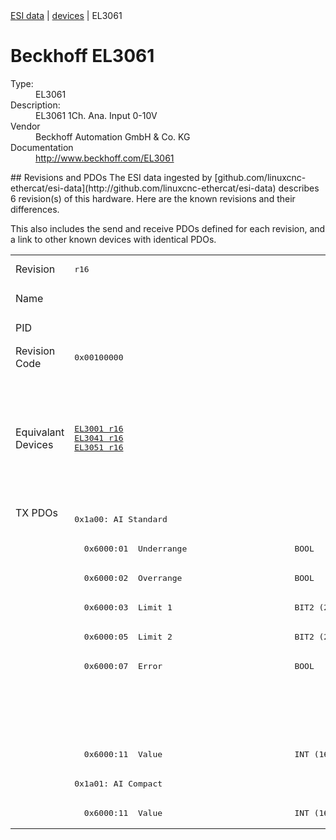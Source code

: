 <div class="nav"><a href="/esi-data">ESI data</a> | <a href="/esi-data/devices">devices</a> | EL3061</div>

#  Beckhoff EL3061

<dl>
  <dt>Type:</dt><dd>EL3061</dd>
  <dt>Description:</dt><dd>EL3061 1Ch. Ana. Input 0-10V</dd>
  <dt>Vendor</dt><dd>Beckhoff Automation GmbH & Co. KG</dd>
  <dt>Documentation</dt><dd><a href="http://www.beckhoff.com/EL3061">http://www.beckhoff.com/EL3061</a></dd>
</dl>
## Revisions and PDOs
The ESI data ingested by [github.com/linuxcnc-ethercat/esi-data](http://github.com/linuxcnc-ethercat/esi-data) describes 6 revision(s) of this hardware.  Here are the known revisions and their differences.

This also includes the send and receive PDOs defined for each revision, and a link to other known devices with identical PDOs.

<table>
<tr >
<td class="first">Revision</td>
<td ><pre>r16</pre></td>
<td ><pre>r17</pre></td>
<td ><pre>r18</pre></td>
<td ><pre>r19</pre></td>
<td ><pre>r20</pre></td>
<td ><pre>r21</pre></td>
</tr>
<tr >
<td class="first">Name</td>
<td  colspan=6 align="center"><pre>EL3061 1Ch. Ana. Input 0-10V</pre></td>
</tr>
<tr >
<td class="first">PID</td>
<td  colspan=6 align="center"><pre>0x0bf53052</pre></td>
</tr>
<tr >
<td class="first">Revision Code</td>
<td ><pre>0x00100000</pre></td>
<td ><pre>0x00110000</pre></td>
<td ><pre>0x00120000</pre></td>
<td ><pre>0x00130000</pre></td>
<td ><pre>0x00140000</pre></td>
<td ><pre>0x00150000</pre></td>
</tr>
<tr >
<td class="first">Equivalant Devices</td>
<td ><pre><a href="EL3001">EL3001 r16</a><br/><a href="EL3041">EL3041 r16</a><br/><a href="EL3051">EL3051 r16</a></pre></td>
<td  colspan=2 align="center"><pre><a href="EL3001">EL3001 r17</a><br/><a href="EL3001">EL3001 r18</a><br/><a href="EL3001">EL3001 r19</a><br/><a href="EL3011">EL3011 r16</a><br/><a href="EL3011">EL3011 r17</a><br/><a href="EL3021">EL3021 r16</a><br/><a href="EL3021">EL3021 r17</a><br/><a href="EL3041">EL3041 r17</a><br/><a href="EL3041">EL3041 r18</a><br/><a href="EL3051">EL3051 r17</a><br/><a href="EL3051">EL3051 r18</a></pre></td>
<td  colspan=2 align="center"><pre><a href="EL3001">EL3001 r20</a><br/><a href="EL3001">EL3001 r21</a><br/><a href="EL3011">EL3011 r18</a><br/><a href="EL3011">EL3011 r19</a><br/><a href="EL3011">EL3011 r20</a><br/><a href="EL3021">EL3021 r18</a><br/><a href="EL3021">EL3021 r19</a><br/><a href="EL3021">EL3021 r20</a><br/><a href="EL3041">EL3041 r19</a><br/><a href="EL3041">EL3041 r20</a><br/><a href="EL3051">EL3051 r19</a><br/><a href="EL3051">EL3051 r20</a></pre></td>
<td ><pre><a href="EL3001">EL3001 r22</a><br/><a href="EL3041">EL3041 r21</a><br/><a href="EL3051">EL3051 r21</a></pre></td>
</tr>
<tr class="txpdo pdosection">
<td class="first" rowspan=11 valign=top>TX PDOs</td>
<td colspan=3 align="left"><pre>0x1a00: AI Standard </pre></td>
<td colspan=3 align="left"><pre>0x1a00: AI Standard</pre></td>
<td></td>
</tr>
<tr class="txpdo">
<td ><pre>  0x6000:01  Underrange                      BOOL</pre></td>
<td  colspan=5 align="left"><pre>  0x6000:01  Status__Underrange              BOOL</pre></td>
</tr>
<tr class="txpdo">
<td ><pre>  0x6000:02  Overrange                       BOOL</pre></td>
<td  colspan=5 align="left"><pre>  0x6000:02  Status__Overrange               BOOL</pre></td>
</tr>
<tr class="txpdo">
<td ><pre>  0x6000:03  Limit 1                         BIT2 (2 bits)</pre></td>
<td  colspan=5 align="left"><pre>  0x6000:03  Status__Limit 1                 BIT2 (2 bits)</pre></td>
</tr>
<tr class="txpdo">
<td ><pre>  0x6000:05  Limit 2                         BIT2 (2 bits)</pre></td>
<td  colspan=5 align="left"><pre>  0x6000:05  Status__Limit 2                 BIT2 (2 bits)</pre></td>
</tr>
<tr class="txpdo">
<td ><pre>  0x6000:07  Error                           BOOL</pre></td>
<td  colspan=5 align="left"><pre>  0x6000:07  Status__Error                   BOOL</pre></td>
</tr>
<tr class="txpdo">
<td  colspan=3 align="left"></td>
<td  colspan=3 align="left"><pre>  0x6000:0f  Status__TxPDO State             BOOL</pre></td>
</tr>
<tr class="txpdo">
<td  colspan=3 align="left"></td>
<td  colspan=3 align="left"><pre>  0x6000:10  Status__TxPDO Toggle            BOOL</pre></td>
</tr>
<tr class="txpdo">
<td  colspan=6 align="left"><pre>  0x6000:11  Value                           INT (16 bits)</pre></td>
</tr>
<tr class="txpdo pdosection">
<td  colspan=3 align="left"><pre>0x1a01: AI Compact </pre></td>
<td  colspan=3 align="left"><pre>0x1a01: AI Compact</pre></td>
</tr>
<tr class="txpdo">
<td  colspan=6 align="left"><pre>  0x6000:11  Value                           INT (16 bits)</pre></td>
</tr>
</table>
